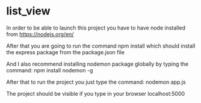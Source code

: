 # list_view

In order to be able to launch this project you have to have node installed from https://nodejs.org/en/

After that you are going to run the command npm install which should install the express package from the package.json file

And I also recommend installing nodemon package globally by typing the command: 
  npm install nodemon -g

After that to run the project you just type the command: 
  nodemon app.js

The project should be visible if you type in your browser localhost:5000


